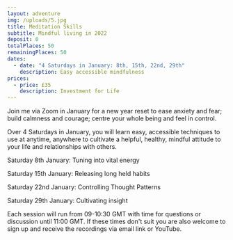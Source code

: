 ```yaml
---
layout: adventure
img: /uploads/5.jpg
title: Meditation Skills
subtitle: Mindful living in 2022
deposit: 0
totalPlaces: 50
remainingPlaces: 50
dates:
  - date: "4 Saturdays in January: 8th, 15th, 22nd, 29th"
    description: Easy accessible mindfulness
prices:
  - price: £35
    description: Investment for Life
---
```

Join me via Zoom in January for a new year reset to ease anxiety and fear; build calmness and courage; centre your whole being and feel in control.

Over 4 Saturdays in January, you will learn easy, accessible techniques to use at anytime, anywhere to cultivate a helpful, healthy, mindful attitude to your life and relationships with others. 

Saturday 8th January: Tuning into vital energy

Saturday 15th January: Releasing long held habits 

Saturday 22nd January: Controlling Thought Patterns

Saturday 29th January: Cultivating insight 

Each session will run from 09-10:30 GMT with time for questions or discussion until 11:00 GMT. If these times don't suit you are also welcome to sign up and receive the recordings via email link or YouTube.
